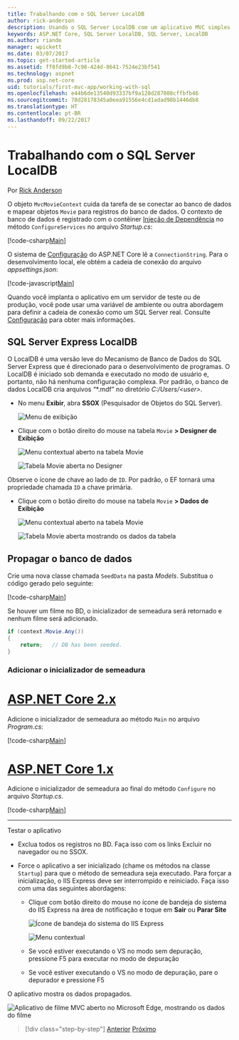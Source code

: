 ```yaml
---
title: Trabalhando com o SQL Server LocalDB
author: rick-anderson
description: Usando o SQL Server LocalDB com um aplicativo MVC simples
keywords: ASP.NET Core, SQL Server LocalDB, SQL Server, LocalDB
ms.author: riande
manager: wpickett
ms.date: 03/07/2017
ms.topic: get-started-article
ms.assetid: ff8fd9b8-7c98-424d-8641-7524e23bf541
ms.technology: aspnet
ms.prod: asp.net-core
uid: tutorials/first-mvc-app/working-with-sql
ms.openlocfilehash: e44b6de13540d93337bf9a128d287808cffbfb46
ms.sourcegitcommit: 78d28178345a0eea91556e4cd1adad98b1446db8
ms.translationtype: HT
ms.contentlocale: pt-BR
ms.lasthandoff: 09/22/2017
---
```

# <a name="working-with-sql-server-localdb"></a>Trabalhando com o SQL Server LocalDB

Por [Rick Anderson](https://twitter.com/RickAndMSFT)

O objeto `MvcMovieContext` cuida da tarefa de se conectar ao banco de dados e mapear objetos `Movie` para registros do banco de dados. O contexto de banco de dados é registrado com o contêiner [Injeção de Dependência](xref:fundamentals/dependency-injection) no método `ConfigureServices` no arquivo *Startup.cs*:

[!code-csharp[Main](../../tutorials/first-mvc-app/start-mvc/sample/MvcMovie/Startup.cs?name=ConfigureServices&highlight=6-7)]

O sistema de [Configuração](xref:fundamentals/configuration) do ASP.NET Core lê a `ConnectionString`. Para o desenvolvimento local, ele obtém a cadeia de conexão do arquivo *appsettings.json*:

[!code-javascript[Main](start-mvc/sample/MvcMovie/appsettings.json?highlight=2&range=8-10)]

Quando você implanta o aplicativo em um servidor de teste ou de produção, você pode usar uma variável de ambiente ou outra abordagem para definir a cadeia de conexão como um SQL Server real. Consulte [Configuração](xref:fundamentals/configuration) para obter mais informações.

## <a name="sql-server-express-localdb"></a>SQL Server Express LocalDB

O LocalDB é uma versão leve do Mecanismo de Banco de Dados do SQL Server Express que é direcionado para o desenvolvimento de programas. O LocalDB é iniciado sob demanda e executado no modo de usuário e, portanto, não há nenhuma configuração complexa. Por padrão, o banco de dados LocalDB cria arquivos “\*.mdf” no diretório *C:/Users/\<user\>*.

* No menu **Exibir**, abra **SSOX** (Pesquisador de Objetos do SQL Server).

  ![Menu de exibição](working-with-sql/_static/ssox.png)

* Clique com o botão direito do mouse na tabela `Movie` **> Designer de Exibição**

  ![Menu contextual aberto na tabela Movie](working-with-sql/_static/design.png)

  ![Tabela Movie aberta no Designer](working-with-sql/_static/dv.png)

Observe o ícone de chave ao lado de `ID`. Por padrão, o EF tornará uma propriedade chamada `ID` a chave primária.

* Clique com o botão direito do mouse na tabela `Movie` **> Dados de Exibição**

  ![Menu contextual aberto na tabela Movie](working-with-sql/_static/ssox2.png)

  ![Tabela Movie aberta mostrando os dados da tabela](working-with-sql/_static/vd22.png)

## <a name="seed-the-database"></a>Propagar o banco de dados

Crie uma nova classe chamada `SeedData` na pasta *Models*. Substitua o código gerado pelo seguinte:

[!code-csharp[Main](start-mvc/sample/MvcMovie/Models/SeedData.cs?name=snippet_1)]

Se houver um filme no BD, o inicializador de semeadura será retornado e nenhum filme será adicionado.

```csharp
if (context.Movie.Any())
{
    return;   // DB has been seeded.
}
```

<a name="si"></a>
### <a name="add-the-seed-initializer"></a>Adicionar o inicializador de semeadura

# <a name="aspnet-core-2xtabaspnetcore2x"></a>[ASP.NET Core 2.x](#tab/aspnetcore2x)

Adicione o inicializador de semeadura ao método `Main` no arquivo *Program.cs*:

[!code-csharp[Main](start-mvc/sample/MvcMovie/Program.cs?highlight=6,14-32)]

# <a name="aspnet-core-1xtabaspnetcore1x"></a>[ASP.NET Core 1.x](#tab/aspnetcore1x)

Adicione o inicializador de semeadura ao final do método `Configure` no arquivo *Startup.cs*.

[!code-csharp[Main](start-mvc/sample/MvcMovie/Startup.cs?highlight=9&name=snippet_seed)]

---

Testar o aplicativo

* Exclua todos os registros no BD. Faça isso com os links Excluir no navegador ou no SSOX.
* Force o aplicativo a ser inicializado (chame os métodos na classe `Startup`) para que o método de semeadura seja executado. Para forçar a inicialização, o IIS Express deve ser interrompido e reiniciado. Faça isso com uma das seguintes abordagens:

  * Clique com botão direito do mouse no ícone de bandeja do sistema do IIS Express na área de notificação e toque em **Sair** ou **Parar Site**

    ![Ícone de bandeja do sistema do IIS Express](working-with-sql/_static/iisExIcon.png)

    ![Menu contextual](working-with-sql/_static/stopIIS.png)

   * Se você estiver executando o VS no modo sem depuração, pressione F5 para executar no modo de depuração
   * Se você estiver executando o VS no modo de depuração, pare o depurador e pressione F5
   
O aplicativo mostra os dados propagados.

![Aplicativo de filme MVC aberto no Microsoft Edge, mostrando os dados do filme](working-with-sql/_static/m55.png)

>[!div class="step-by-step"]
[Anterior](adding-model.md)
[Próximo](controller-methods-views.md)  
